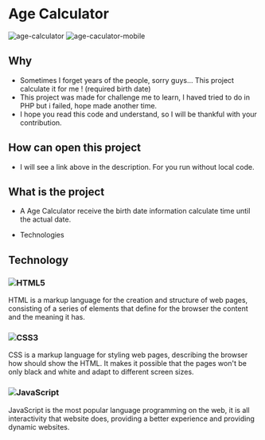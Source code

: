 # Age Calculator

![age-calculator](https://github.com/luizgmelo/age-calculator/assets/88911920/2f6c6e28-623b-4aca-9457-d425dc2997ee)
![age-caculator-mobile](https://github.com/luizgmelo/age-calculator/assets/88911920/37315937-bd1f-4006-a874-224eb33cf04b)

## Why
- Sometimes I forget years of the people, sorry guys... This project calculate it for me ! (required birth date)
- This project was made for challenge me to learn, I haved tried to do in PHP but i failed, hope made another time.
- I hope you read this code and understand, so I will be thankful with your contribution.

## How can open this project
- I will see a link above in the description. For you run without local code.

## What is the project
- A Age Calculator receive the birth date information calculate time until the actual date.

- Technologies
## Technology
### ![HTML5](https://img.shields.io/badge/html5-%23E34F26.svg?logo=html5&logoColor=white) 
HTML is a markup language for the creation and structure of web pages, consisting of a series of elements that define for the browser the content and the meaning it has.
### ![CSS3](https://img.shields.io/badge/css3-%231572B6.svg?logo=css3&logoColor=white)
CSS is a markup language for styling web pages, describing the browser how should show the HTML. It makes it possible that the pages won't be only black and white and adapt to different screen sizes.
### ![JavaScript](https://img.shields.io/badge/javascript-%23323330.svg?logo=javascript&logoColor=%23F7DF1E)
JavaScript is the most popular language programming on the web, it is all interactivity that website does, providing a better experience and providing dynamic websites.

